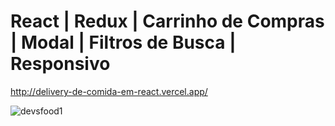 # React | Redux | Carrinho de Compras | Modal | Filtros de Busca | Responsivo

http://delivery-de-comida-em-react.vercel.app/

![devsfood1](https://user-images.githubusercontent.com/78752003/146421010-2966f90b-70d6-4b5d-aaf5-73a764502249.png)
